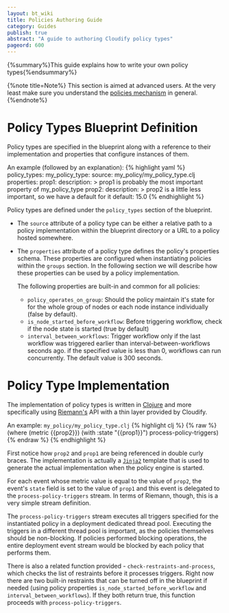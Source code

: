 ```yaml
---
layout: bt_wiki
title: Policies Authoring Guide
category: Guides
publish: true
abstract: "A guide to authoring Cloudify policy types"
pageord: 600
---
```


{%summary%}This guide explains how to write your own policy types{%endsummary%}


{%note title=Note%}
This section is aimed at advanced users. At the very least make sure you understand the [policies mechanism](guide-policies.html) in general.
{%endnote%}


# Policy Types Blueprint Definition
Policy types are specified in the blueprint along with a reference to their implementation and properties that configure instances of them.

An example (followed by an explanation):
{% highlight yaml %}
policy_types:
  my_policy_type:
    source: my_policy/my_policy_type.clj
    properties:
      prop1:
        description: >
          prop1 is probably the most important property
          of my_policy_type
      prop2:
        description: >
          prop2 is a little less important, so we have a default
          for it
        default: 15.0
{% endhighlight %}

Policy types are defined under the `policy_types` section of the blueprint.

* The `source` attribute of a policy type can be either a relative path to a policy implementation within the blueprint directory or a URL to a policy hosted somewhere.
* The `properties` attribute of a policy type defines the policy's properties schema. These properties are configured when instantiating policies within the `groups` section. In the following section we will describe how these properties can be used by a policy implementation.

    The following properties are built-in and common for all policies:

    * `policy_operates_on_group`:
        Should the policy maintain it's state for for the whole group of nodes
        or each node instance individually (false by default).
    * `is_node_started_before_workflow`:
        Before triggering workflow, check if the node state is started (true by default)
    * `interval_between_workflows`:
        Trigger workflow only if the last workflow was triggered earlier than interval-between-workflows seconds ago.
        if the specified value is less than 0, workflows can run concurrently. The default value is 300 seconds.

# Policy Type Implementation
The implementation of policy types is written in [Clojure](http://clojure.org/) and more specifically using [Riemann's](http://riemann.io/) API with a thin layer provided by Cloudify.

An example: `my_policy/my_policy_type.clj`
{% highlight clj %}
{% raw %}
(where (metric {{prop2}})
  (with :state "{{prop1}}")
    process-policy-triggers)
{% endraw %}
{% endhighlight %}

First notice how `prop2` and `prop1` are being referenced in double curly braces. The implementation is actually a [`Jinja2`](http://jinja.pocoo.org/docs/dev/) template that is used to generate the actual implementation when the policy engine is started.

For each event whose metric value is equal to the value of `prop2`, the event's `state` field is set to the value of `prop1` and this event is delegated to the `process-policy-triggers` stream. In terms of Riemann, though, this is a very simple stream definition.

The `process-policy-triggers` stream executes all triggers specified for the instantiated policy in a deployment dedicated thread pool. Executing the triggers in a different thread pool is important, as the policies themselves should be non-blocking. If policies performed blocking operations, the entire deployment event stream would be blocked by each policy that performs them.

There is also a related function provided - `check-restraints-and-process`, which checks the list of restraints before it processes triggers. Right now there are two built-in restraints that can be turned off in the blueprint if needed (using policy properties `is_node_started_before_workflow` and `interval_between_workflows`). If they both return true, this function proceeds with `process-policy-triggers`.
